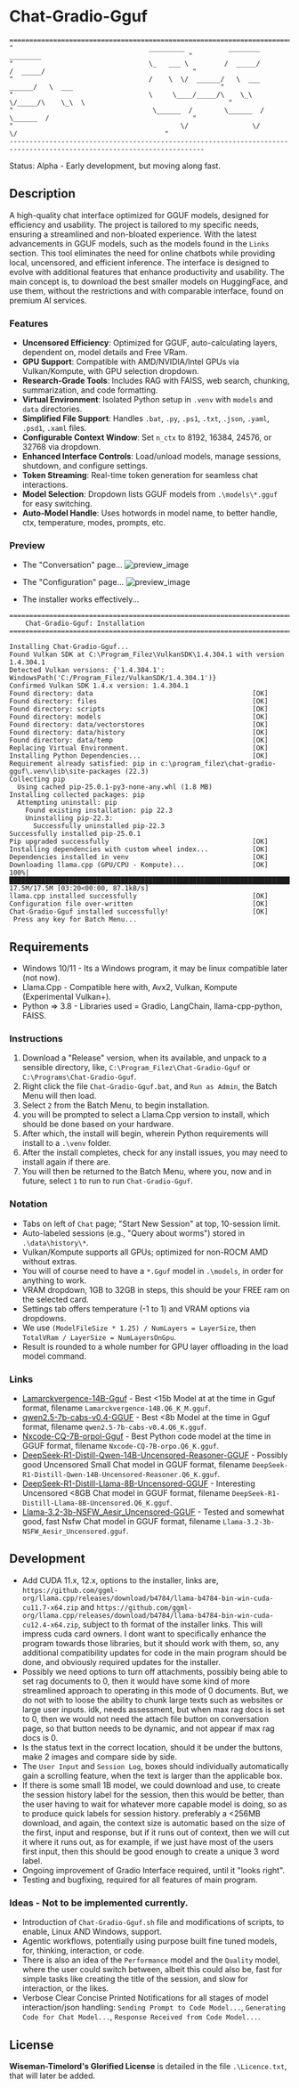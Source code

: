 # Chat-Gradio-Gguf
```
=======================================================================================================================
"                                  _________           ________          ________                                     "
"                                  \_   ___ \         /  _____/         /  _____/                                     "
"                                  /    \  \/  ______/   \  ___  ______/   \  ___                                     "
"                                  \     \____/_____/\    \_\  \/_____/\    \_\  \                                    "
"                                   \______  /        \______  /        \______  /                                    "
"                                          \/                \/                \/                                     "
-----------------------------------------------------------------------------------------------------------------------
```
Status: Alpha - Early development, but moving along fast.

## Description
A high-quality chat interface optimized for GGUF models, designed for efficiency and usability. The project is tailored to my specific needs, ensuring a streamlined and non-bloated experience. With the latest advancements in GGUF models, such as the models found in the `Links` section. This tool eliminates the need for online chatbots while providing local, uncensored, and efficient inference. The interface is designed to evolve with additional features that enhance productivity and usability. The main concept is, to download the best smaller models on HuggingFace, and use them, without the restrictions and with comparable interface, found on premium AI services.

### Features
- **Uncensored Efficiency**: Optimized for GGUF, auto-calculating layers, dependent on, model details and Free VRam.
- **GPU Support**: Compatible with AMD/NVIDIA/Intel GPUs via Vulkan/Kompute, with GPU selection dropdown.
- **Research-Grade Tools**: Includes RAG with FAISS, web search, chunking, summarization, and code formatting.
- **Virtual Environment**: Isolated Python setup in `.venv` with `models` and `data` directories.
- **Simplified File Support**: Handles `.bat`, `.py`, `.ps1`, `.txt`, `.json`, `.yaml`, `.psd1`, `.xaml` files.
- **Configurable Context Window**: Set `n_ctx` to 8192, 16384, 24576, or 32768 via dropdown.
- **Enhanced Interface Controls**: Load/unload models, manage sessions, shutdown, and configure settings.
- **Token Streaming**: Real-time token generation for seamless chat interactions.
- **Model Selection**: Dropdown lists GGUF models from `.\models\*.gguf` for easy switching.
- **Auto-Model Handle**: Uses hotwords in model name, to better handle, ctx, temperature, modes, prompts, etc.

### Preview
- The "Conversation" page...
![preview_image](media/conversation_page.jpg)

- The "Configuration" page...
![preview_image](media/configuration_page.jpg)

- The installer works effectively...
```
========================================================================================================================
    Chat-Gradio-Gguf: Installation
========================================================================================================================

Installing Chat-Gradio-Gguf...
Found Vulkan SDK at C:\Program_Filez\VulkanSDK\1.4.304.1 with version 1.4.304.1
Detected Vulkan versions: {'1.4.304.1': WindowsPath('C:/Program_Filez/VulkanSDK/1.4.304.1')}
Confirmed Vulkan SDK 1.4.x version: 1.4.304.1
Found directory: data                                        [OK]
Found directory: files                                       [OK]
Found directory: scripts                                     [OK]
Found directory: models                                      [OK]
Found directory: data/vectorstores                           [OK]
Found directory: data/history                                [OK]
Found directory: data/temp                                   [OK]
Replacing Virtual Environment.                               [OK]
Installing Python Dependencies...                            [OK]
Requirement already satisfied: pip in c:\program_filez\chat-gradio-gguf\.venv\lib\site-packages (22.3)
Collecting pip
  Using cached pip-25.0.1-py3-none-any.whl (1.8 MB)
Installing collected packages: pip
  Attempting uninstall: pip
    Found existing installation: pip 22.3
    Uninstalling pip-22.3:
      Successfully uninstalled pip-22.3
Successfully installed pip-25.0.1
Pip upgraded successfully                                    [OK]
Installing dependencies with custom wheel index...           [OK]
Dependencies installed in venv                               [OK]
Downloading llama.cpp (GPU/CPU - Kompute)...                 [OK]
100%|█████████████████████████████████████████████████████████████████████████████| 17.5M/17.5M [03:20<00:00, 87.1kB/s]
llama.cpp installed successfully                             [OK]
Configuration file over-written                              [OK]
Chat-Gradio-Gguf installed successfully!                     [OK]
 Press any key for Batch Menu...

```

## Requirements
- Windows 10/11 - Its a Windows program, it may be linux compatible later (not now).
- Llama.Cpp - Compatible here with, Avx2, Vulkan, Kompute (Experimental Vulkan+).
- Python => 3.8 - Libraries used = Gradio, LangChain, llama-cpp-python, FAISS.

### Instructions
1. Download a "Release" version, when its available, and unpack to a sensible directory, like, `C:\Program_Filez\Chat-Gradio-Gguf` or `C:\Programs\Chat-Gradio-Gguf`. 
2. Right click the file `Chat-Gradio-Gguf.bat`, and `Run as Admin`, the Batch Menu will then load.
3. Select `2` from the Batch Menu, to begin installation.
4. you will be prompted to select a Llama.Cpp version to install, which should be done based on your hardware.
5. After which, the install will begin, wherein Python requirements will install to a `.\venv` folder.
6. After the install completes, check for any install issues, you may need to install again if there are.
7. You will then be returned to the Batch Menu, where you, now and in future, select `1` to run to run `Chat-Gradio-Gguf`.
 
### Notation
- Tabs on left of `Chat` page; "Start New Session" at top, 10-session limit.
- Auto-labeled sessions (e.g., "Query about worms") stored in `.\data\history\*`.
- Vulkan/Kompute supports all GPUs; optimized for non-ROCM AMD without extras.
- You will of course need to have a `*.Gguf` model in `.\models`, in order for anything to work.
- VRAM dropdown, 1GB to 32GB in steps, this should be your FREE ram on the selected card.
- Settings tab offers temperature (-1 to 1) and VRAM options via dropdowns.
- We use `(ModelFileSize * 1.25) / NumLayers = LayerSize`, then `TotalVRam / LayerSize = NumLayersOnGpu`.
- Result is rounded to a whole number for GPU layer offloading in the load model command.

### Links
- [Lamarckvergence-14B-Gguf](https://huggingface.co/mradermacher/Lamarckvergence-14B-GGUF) - Best <15b Model at at the time in Gguf format, filename `Lamarckvergence-14B.Q6_K_M.gguf`.
- [qwen2.5-7b-cabs-v0.4-GGUF](https://huggingface.co/mradermacher/qwen2.5-7b-cabs-v0.4-GGUF) - Best <8b Model at the time in Gguf format, filename `qwen2.5-7b-cabs-v0.4.Q6_K.gguf`.  
- [Nxcode-CQ-7B-orpol-Gguf](https://huggingface.co/tensorblock/Nxcode-CQ-7B-orpo-GGUF) - Best Python code model  at the time in GGUF format, filename `Nxcode-CQ-7B-orpo.Q6_K.gguf`.
- [DeepSeek-R1-Distill-Qwen-14B-Uncensored-Reasoner-GGUF](https://huggingface.co/mradermacher/DeepSeek-R1-Distill-Qwen-14B-Uncensored-Reasoner-GGUF) - Possibly good Uncensored Small Chat model in GGUF format, filename `DeepSeek-R1-Distill-Qwen-14B-Uncensored-Reasoner.Q6_K.gguf`.
- [DeepSeek-R1-Distill-Llama-8B-Uncensored-GGUF](https://huggingface.co/mradermacher/DeepSeek-R1-Distill-Llama-8B-Uncensored-GGUF) - Interesting Uncensored <8GB Chat model in GGUF format, filename `DeepSeek-R1-Distill-Llama-8B-Uncensored.Q6_K.gguf`.
- [Llama-3.2-3b-NSFW_Aesir_Uncensored-GGUF](https://huggingface.co/Novaciano/Llama-3.2-3b-NSFW_Aesir_Uncensored-GGUF) - Tested and somewhat good, fast Nsfw Chat model in GGUF format, filename `Llama-3.2-3b-NSFW_Aesir_Uncensored.gguf`.

## Development
- Add CUDA 11.x, 12.x, options to the installer, links are, `https://github.com/ggml-org/llama.cpp/releases/download/b4784/llama-b4784-bin-win-cuda-cu11.7-x64.zip` and `https://github.com/ggml-org/llama.cpp/releases/download/b4784/llama-b4784-bin-win-cuda-cu12.4-x64.zip`, subject to th format of the installer links. This will impress cuda card owners. I dont want to specifically enhance the program towards those libraries, but it should work with them, so, any additional compatibility updates for code in the main program should be done, and obviously required updates for the installer.
- Possibly we need options to turn off attachments, possibly being able to set rag documents to 0, then it would have some kind of more streamlined approach to operating in this mode of 0 documents. But, we do not with to loose the ability to chunk large texts such as websites or large user inputs. idk, needs assessment, but when max rag docs is set to 0, then we would not need the attach file button on conversation page, so that button needs to be dynamic, and not appear if max rag docs is 0.
- Is the status text in the correct location, should it be under the buttons, make 2 images and compare side by side.
- The `User Input` and `Session Log`, boxes should individually automatically gain a scrolling feature, when the text is larger than the applicable box. 
- If there is some small 1B model, we could download and use, to create the session history label for the session, then this would be better, than the user having to wait for whatever more capable model is doing, so as to produce quick labels for session history. preferably a <256MB download, and again, the context size is automatic based on the size of the first, input and response, but if it runs out of context, then we will cut it where it runs out, as for example, if we just have most of the users first input, then this should be good enough to create a unique 3 word label.
- Ongoing improvement of Gradio Interface required, until it "looks right". 
- Testing and bugfixing, required for all features of main program.


### Ideas - Not to be implemented currently.
- Introduction of `Chat-Gradio-Gguf.sh` file and modifications of scripts, to enable, Linux AND Windows, support. 
- Agentic workflows, potentially using purpose built fine tuned models, for, thinking, interaction, or code. 
- There is also an idea of the `Performance` model and the `Quality` model, where the user could switch between, albeit this could also be, fast for simple tasks like creating the title of the session, and slow for interaction, or the likes.
- Verbose Clear Concise Printed Notifications for all stages of model interaction/json handling: `Sending Prompt to Code Model...`, `Generating Code for Chat Model...`, `Response Received from Code Model...`.

## License
**Wiseman-Timelord's Glorified License** is detailed in the file `.\Licence.txt`, that will later be added.

